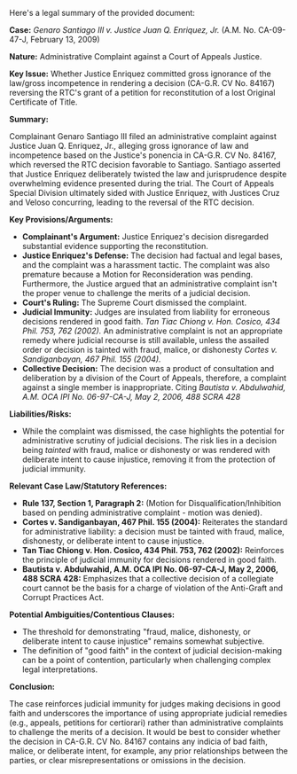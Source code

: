Here's a legal summary of the provided document:

**Case:** *Genaro Santiago III v. Justice Juan Q. Enriquez, Jr.* (A.M. No. CA-09-47-J, February 13, 2009)

**Nature:** Administrative Complaint against a Court of Appeals Justice.

**Key Issue:** Whether Justice Enriquez committed gross ignorance of the law/gross incompetence in rendering a decision (CA-G.R. CV No. 84167) reversing the RTC's grant of a petition for reconstitution of a lost Original Certificate of Title.

**Summary:**

Complainant Genaro Santiago III filed an administrative complaint against Justice Juan Q. Enriquez, Jr., alleging gross ignorance of law and incompetence based on the Justice's ponencia in CA-G.R. CV No. 84167, which reversed the RTC decision favorable to Santiago. Santiago asserted that Justice Enriquez deliberately twisted the law and jurisprudence despite overwhelming evidence presented during the trial.  The Court of Appeals Special Division ultimately sided with Justice Enriquez, with Justices Cruz and Veloso concurring, leading to the reversal of the RTC decision.

**Key Provisions/Arguments:**

*   **Complainant's Argument:** Justice Enriquez's decision disregarded substantial evidence supporting the reconstitution.
*   **Justice Enriquez's Defense:** The decision had factual and legal bases, and the complaint was a harassment tactic. The complaint was also premature because a Motion for Reconsideration was pending.  Furthermore, the Justice argued that an administrative complaint isn't the proper venue to challenge the merits of a judicial decision.
*   **Court's Ruling:**  The Supreme Court dismissed the complaint.
*   **Judicial Immunity:** Judges are insulated from liability for erroneous decisions rendered in good faith. *Tan Tiac Chiong v. Hon. Cosico, 434 Phil. 753, 762 (2002).* An administrative complaint is not an appropriate remedy where judicial recourse is still available, unless the assailed order or decision is tainted with fraud, malice, or dishonesty *Cortes v. Sandiganbayan, 467 Phil. 155 (2004).*
*   **Collective Decision:** The decision was a product of consultation and deliberation by a division of the Court of Appeals, therefore, a complaint against a single member is inappropriate. Citing *Bautista v. Abdulwahid, A.M. OCA IPI No. 06-97-CA-J, May 2, 2006, 488 SCRA 428*

**Liabilities/Risks:**

*   While the complaint was dismissed, the case highlights the potential for administrative scrutiny of judicial decisions. The risk lies in a decision being *tainted* with fraud, malice or dishonesty or was rendered with deliberate intent to cause injustice, removing it from the protection of judicial immunity.

**Relevant Case Law/Statutory References:**

*   **Rule 137, Section 1, Paragraph 2:** (Motion for Disqualification/Inhibition based on pending administrative complaint - motion was denied).
*   **Cortes v. Sandiganbayan, 467 Phil. 155 (2004):**  Reiterates the standard for administrative liability: a decision must be tainted with fraud, malice, dishonesty, or deliberate intent to cause injustice.
*   **Tan Tiac Chiong v. Hon. Cosico, 434 Phil. 753, 762 (2002):**  Reinforces the principle of judicial immunity for decisions rendered in good faith.
*   **Bautista v. Abdulwahid, A.M. OCA IPI No. 06-97-CA-J, May 2, 2006, 488 SCRA 428:** Emphasizes that a collective decision of a collegiate court cannot be the basis for a charge of violation of the Anti-Graft and Corrupt Practices Act.

**Potential Ambiguities/Contentious Clauses:**

*   The threshold for demonstrating "fraud, malice, dishonesty, or deliberate intent to cause injustice" remains somewhat subjective.
*   The definition of "good faith" in the context of judicial decision-making can be a point of contention, particularly when challenging complex legal interpretations.

**Conclusion:**

The case reinforces judicial immunity for judges making decisions in good faith and underscores the importance of using appropriate judicial remedies (e.g., appeals, petitions for certiorari) rather than administrative complaints to challenge the merits of a decision. It would be best to consider whether the decision in CA-G.R. CV No. 84167 contains any indicia of bad faith, malice, or deliberate intent, for example, any prior relationships between the parties, or clear misrepresentations or omissions in the decision.
